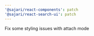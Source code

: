 ```yaml
---
'@sajari/react-components': patch
'@sajari/react-search-ui': patch
---
```


Fix some styling issues with attach mode
